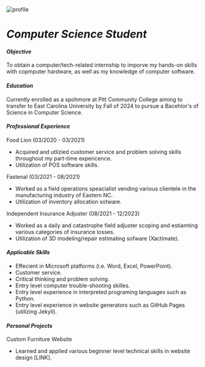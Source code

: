 ![profile](https://github.com/Carson2001/portfolio/assets/154708874/14918528-2f60-459d-b983-111794e90e2c)

# _Computer Science Student_

#### _Objective_
To obtain a computer/tech-related internship to imporve my hands-on skills with copmputer hardware, as well as my knowledge of computer software. 

#### _Education_
Currently enrolled as a spohmore at Pitt Community College aiming to transfer to East Carolina University by Fall of 2024 to pursue a Bacehlor's of Science in Computer Science.

#### _Professional Experience_
Food Lion (03/2020 - 03/2021)
- Acquired and utlizied customer service and problem solving skills throughout my part-time expericence.
- Utilization of POS software skills.

Fastenal (03/2021 - 08/2021)
- Worked as a field operations speacialist vending various clientele in the manufacturing industry of Eastern NC.
- Utilization of inventory allocation sotware.
  
Independent Insurance Adjuster (08/2021 - 12/2023)
- Worked as a daily and catastrophe field adjuster scoping and estiamting various categories of insurance losses. 
- Utilization of 3D modeling/repair estimating sofware (Xactimate).

#### _Applicable Skills_
- Effecient in Microsoft platforms (i.e. Word, Excel, PowerPoint).
- Customer service.
- Critical thinking and problem solving.
- Entry level computer trouble-shooting skilles. 
- Entry level experience in interpreted programing languages such as Python.
- Entry level experience in website generators such as GitHub Pages (utilizing Jekyll).
    
  
#### _Personal Projects_
Custom Furniture Website
- Learned and applied various beginner level technical skills in website design [LINK].

